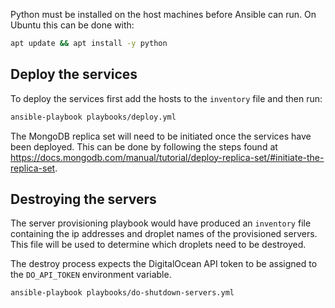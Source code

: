 Python must be installed on the host machines before Ansible can run. On Ubuntu this can be done with:

```sh
apt update && apt install -y python
```

## Deploy the services

To deploy the services first add the hosts to the `inventory` file and then run:

```sh
ansible-playbook playbooks/deploy.yml
```

The MongoDB replica set will need to be initiated once the services have been deployed. This can be done by following the steps found at https://docs.mongodb.com/manual/tutorial/deploy-replica-set/#initiate-the-replica-set.


## Destroying the servers

The server provisioning playbook would have produced an `inventory` file containing the ip addresses and droplet names of the 
provisioned servers. This file will be used to determine which droplets need to be destroyed. 

The destroy process expects the DigitalOcean API token to be assigned to the `DO_API_TOKEN` environment variable.  

```sh
ansible-playbook playbooks/do-shutdown-servers.yml
```
